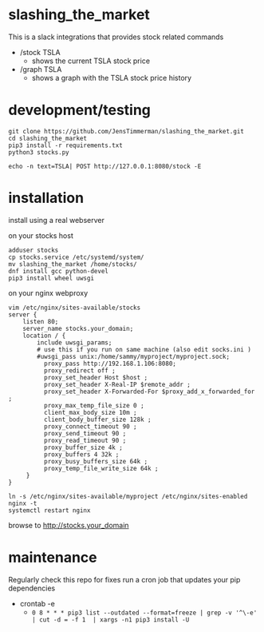 # slashing_the_market

This is a slack integrations that provides stock related commands

 - /stock TSLA 
    - shows the current TSLA stock price
- /graph TSLA
   - shows a graph with the TSLA stock price history
   
# development/testing

```
git clone https://github.com/JensTimmerman/slashing_the_market.git
cd slashing_the_market
pip3 install -r requirements.txt
python3 stocks.py
```
```
echo -n text=TSLA| POST http://127.0.0.1:8080/stock -E
```

# installation

install using a real webserver

on your stocks host
```
adduser stocks
cp stocks.service /etc/systemd/system/
mv slashing_the_market /home/stocks/
dnf install gcc python-devel
pip3 install wheel uwsgi
```
on your nginx webproxy
```
vim /etc/nginx/sites-available/stocks
server {
    listen 80;
    server_name stocks.your_domain;
    location / {
        include uwsgi_params;
        # use this if you run on same machine (also edit socks.ini )
        #uwsgi_pass unix:/home/sammy/myproject/myproject.sock;
          proxy_pass http://192.168.1.106:8080;
          proxy_redirect off ;
          proxy_set_header Host $host ;
          proxy_set_header X-Real-IP $remote_addr ;
          proxy_set_header X-Forwarded-For $proxy_add_x_forwarded_for ;
          proxy_max_temp_file_size 0 ; 
          client_max_body_size 10m ;
          client_body_buffer_size 128k ;
          proxy_connect_timeout 90 ;
          proxy_send_timeout 90 ;
          proxy_read_timeout 90 ;
          proxy_buffer_size 4k ;
          proxy_buffers 4 32k ;
          proxy_busy_buffers_size 64k ;
          proxy_temp_file_write_size 64k ;
     }
}

ln -s /etc/nginx/sites-available/myproject /etc/nginx/sites-enabled
nginx -t
systemctl restart nginx

```
browse to http://stocks.your_domain

# maintenance

Regularly check this repo for fixes
run a cron job that updates your pip dependencies 
 - crontab -e 
    - `0 8 * * * pip3 list --outdated --format=freeze | grep -v '^\-e' | cut -d = -f 1  | xargs -n1 pip3 install -U`
